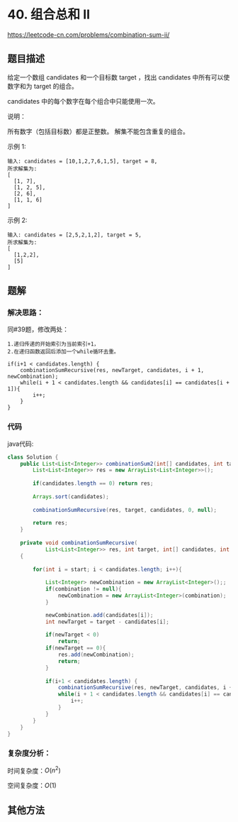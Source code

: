 # 40. 组合总和 II
https://leetcode-cn.com/problems/combination-sum-ii/

## 题目描述

给定一个数组 candidates 和一个目标数 target ，找出 candidates 中所有可以使数字和为 target 的组合。

candidates 中的每个数字在每个组合中只能使用一次。

说明：

所有数字（包括目标数）都是正整数。
解集不能包含重复的组合。 

示例 1:
```
输入: candidates = [10,1,2,7,6,1,5], target = 8,
所求解集为:
[
  [1, 7],
  [1, 2, 5],
  [2, 6],
  [1, 1, 6]
]
```

示例 2:
```
输入: candidates = [2,5,2,1,2], target = 5,
所求解集为:
[
  [1,2,2],
  [5]
]
```

## 题解

### 解决思路：

同#39题，修改两处：

    1.递归传递的开始索引为当前索引+1，
    2.在递归函数返回后添加一个while循环去重。
``` 
if(i+1 < candidates.length) {
    combinationSumRecursive(res, newTarget, candidates, i + 1, newCombination);
    while(i + 1 < candidates.length && candidates[i] == candidates[i + 1]){
        i++;
    }
}
```

### 代码

java代码:
~~~ java
class Solution {
    public List<List<Integer>> combinationSum2(int[] candidates, int target) {
        List<List<Integer>> res = new ArrayList<List<Integer>>();
        
		if(candidates.length == 0) return res;
		
		Arrays.sort(candidates);
		
		combinationSumRecursive(res, target, candidates, 0, null);
		
    	return res;
    }
    
    private void combinationSumRecursive(
    		List<List<Integer>> res, int target, int[] candidates, int start, List<Integer> combination)
    {
    	
    	for(int i = start; i < candidates.length; i++){
    		
    		List<Integer> newCombination = new ArrayList<Integer>();;
        	if(combination != null){
        		newCombination = new ArrayList<Integer>(combination);
        	}

			newCombination.add(candidates[i]);
			int newTarget = target - candidates[i];
			
			if(newTarget < 0)
				return;
			if(newTarget == 0){
	    		res.add(newCombination);
	    		return;
			}
            
            if(i+1 < candidates.length) {
                combinationSumRecursive(res, newTarget, candidates, i + 1, newCombination);
                while(i + 1 < candidates.length && candidates[i] == candidates[i + 1]){
                    i++;
                }
            }
    	}
    }
}
~~~

### 复杂度分析：

时间复杂度：$O(n^2)$

空间复杂度：$O(1)$

## 其他方法
